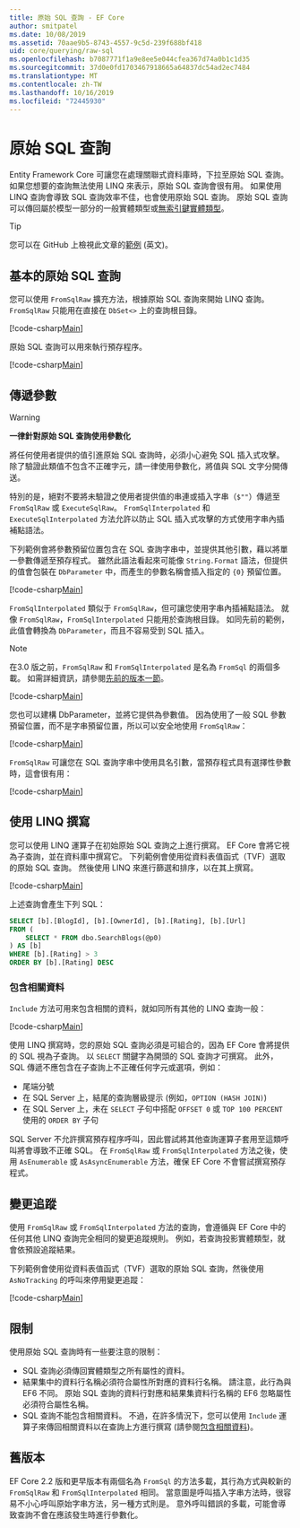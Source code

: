 ```yaml
---
title: 原始 SQL 查詢 - EF Core
author: smitpatel
ms.date: 10/08/2019
ms.assetid: 70aae9b5-8743-4557-9c5d-239f688bf418
uid: core/querying/raw-sql
ms.openlocfilehash: b7087771f1a9e8ee5e044cfea367d74a0b1c1d35
ms.sourcegitcommit: 37d0e0fd1703467918665a64837dc54ad2ec7484
ms.translationtype: MT
ms.contentlocale: zh-TW
ms.lasthandoff: 10/16/2019
ms.locfileid: "72445930"
---
```

# <a name="raw-sql-queries"></a>原始 SQL 查詢

Entity Framework Core 可讓您在處理關聯式資料庫時，下拉至原始 SQL 查詢。 如果您想要的查詢無法使用 LINQ 來表示，原始 SQL 查詢會很有用。 如果使用 LINQ 查詢會導致 SQL 查詢效率不佳，也會使用原始 SQL 查詢。 原始 SQL 查詢可以傳回屬於模型一部分的一般實體類型或[無索引鍵實體類型](xref:core/modeling/keyless-entity-types)。

> [!TIP]  
> 您可以在 GitHub 上檢視此文章的[範例](https://github.com/aspnet/EntityFramework.Docs/tree/master/samples/core/Querying/) \(英文\)。

## <a name="basic-raw-sql-queries"></a>基本的原始 SQL 查詢

您可以使用 `FromSqlRaw` 擴充方法，根據原始 SQL 查詢來開始 LINQ 查詢。 `FromSqlRaw` 只能用在直接在 `DbSet<>` 上的查詢根目錄。

[!code-csharp[Main](../../../samples/core/Querying/RawSQL/Sample.cs#FromSqlRaw)]

原始 SQL 查詢可以用來執行預存程序。

[!code-csharp[Main](../../../samples/core/Querying/RawSQL/Sample.cs#FromSqlRawStoredProcedure)]

## <a name="passing-parameters"></a>傳遞參數

> [!WARNING]
> **一律針對原始 SQL 查詢使用參數化**
>
> 將任何使用者提供的值引進原始 SQL 查詢時，必須小心避免 SQL 插入式攻擊。 除了驗證此類值不包含不正確字元，請一律使用參數化，將值與 SQL 文字分開傳送。
>
> 特別的是，絕對不要將未驗證之使用者提供值的串連或插入字串（`$""`）傳遞至 `FromSqlRaw` 或 `ExecuteSqlRaw`。 `FromSqlInterpolated` 和 `ExecuteSqlInterpolated` 方法允許以防止 SQL 插入式攻擊的方式使用字串內插補點語法。

下列範例會將參數預留位置包含在 SQL 查詢字串中，並提供其他引數，藉以將單一參數傳遞至預存程式。 雖然此語法看起來可能像 `String.Format` 語法，但提供的值會包裝在 `DbParameter` 中，而產生的參數名稱會插入指定的 `{0}` 預留位置。

[!code-csharp[Main](../../../samples/core/Querying/RawSQL/Sample.cs#FromSqlRawStoredProcedureParameter)]

`FromSqlInterpolated` 類似于 `FromSqlRaw`，但可讓您使用字串內插補點語法。 就像 `FromSqlRaw`，`FromSqlInterpolated` 只能用於查詢根目錄。 如同先前的範例，此值會轉換為 `DbParameter`，而且不容易受到 SQL 插入。

> [!NOTE]
> 在3.0 版之前，`FromSqlRaw` 和 `FromSqlInterpolated` 是名為 `FromSql` 的兩個多載。 如需詳細資訊，請參閱[先前的版本一節](#previous-versions)。

[!code-csharp[Main](../../../samples/core/Querying/RawSQL/Sample.cs#FromSqlInterpolatedStoredProcedureParameter)]

您也可以建構 DbParameter，並將它提供為參數值。 因為使用了一般 SQL 參數預留位置，而不是字串預留位置，所以可以安全地使用 `FromSqlRaw`：

[!code-csharp[Main](../../../samples/core/Querying/RawSQL/Sample.cs#FromSqlRawStoredProcedureSqlParameter)]

`FromSqlRaw` 可讓您在 SQL 查詢字串中使用具名引數，當預存程式具有選擇性參數時，這會很有用：

[!code-csharp[Main](../../../samples/core/Querying/RawSQL/Sample.cs#FromSqlRawStoredProcedureNamedSqlParameter)]

## <a name="composing-with-linq"></a>使用 LINQ 撰寫

您可以使用 LINQ 運算子在初始原始 SQL 查詢之上進行撰寫。 EF Core 會將它視為子查詢，並在資料庫中撰寫它。 下列範例會使用從資料表值函式（TVF）選取的原始 SQL 查詢。 然後使用 LINQ 來進行篩選和排序，以在其上撰寫。

[!code-csharp[Main](../../../samples/core/Querying/RawSQL/Sample.cs#FromSqlInterpolatedComposed)]

上述查詢會產生下列 SQL：

```sql
SELECT [b].[BlogId], [b].[OwnerId], [b].[Rating], [b].[Url]
FROM (
    SELECT * FROM dbo.SearchBlogs(@p0)
) AS [b]
WHERE [b].[Rating] > 3
ORDER BY [b].[Rating] DESC
```

### <a name="including-related-data"></a>包含相關資料

`Include` 方法可用來包含相關的資料，就如同所有其他的 LINQ 查詢一般：

[!code-csharp[Main](../../../samples/core/Querying/RawSQL/Sample.cs#FromSqlInterpolatedInclude)]

使用 LINQ 撰寫時，您的原始 SQL 查詢必須是可組合的，因為 EF Core 會將提供的 SQL 視為子查詢。 以 `SELECT` 關鍵字為開頭的 SQL 查詢才可撰寫。 此外，SQL 傳遞不應包含在子查詢上不正確任何字元或選項，例如：

- 尾端分號
- 在 SQL Server 上，結尾的查詢層級提示 (例如，`OPTION (HASH JOIN)`)
- 在 SQL Server 上，未在 `SELECT` 子句中搭配 `OFFSET 0` 或 `TOP 100 PERCENT` 使用的 `ORDER BY` 子句

SQL Server 不允許撰寫預存程序呼叫，因此嘗試將其他查詢運算子套用至這類呼叫將會導致不正確 SQL。 在 `FromSqlRaw` 或 `FromSqlInterpolated` 方法之後，使用 `AsEnumerable` 或 `AsAsyncEnumerable` 方法，確保 EF Core 不會嘗試撰寫預存程式。

## <a name="change-tracking"></a>變更追蹤

使用 `FromSqlRaw` 或 `FromSqlInterpolated` 方法的查詢，會遵循與 EF Core 中的任何其他 LINQ 查詢完全相同的變更追蹤規則。 例如，若查詢投影實體類型，就會依預設追蹤結果。

下列範例會使用從資料表值函式（TVF）選取的原始 SQL 查詢，然後使用 `AsNoTracking` 的呼叫來停用變更追蹤：

[!code-csharp[Main](../../../samples/core/Querying/RawSQL/Sample.cs#FromSqlInterpolatedAsNoTracking)]

## <a name="limitations"></a>限制

使用原始 SQL 查詢時有一些要注意的限制：

- SQL 查詢必須傳回實體類型之所有屬性的資料。
- 結果集中的資料行名稱必須符合屬性所對應的資料行名稱。 請注意，此行為與 EF6 不同。 原始 SQL 查詢的資料行對應和結果集資料行名稱的 EF6 忽略屬性必須符合屬性名稱。
- SQL 查詢不能包含相關資料。 不過，在許多情況下，您可以使用 `Include` 運算子來傳回相關資料以在查詢上方進行撰寫 (請參閱[包含相關資料](#including-related-data))。

## <a name="previous-versions"></a>舊版本

EF Core 2.2 版和更早版本有兩個名為 `FromSql` 的方法多載，其行為方式與較新的 `FromSqlRaw` 和 `FromSqlInterpolated` 相同。 當意圖是呼叫插入字串方法時，很容易不小心呼叫原始字串方法，另一種方式則是。 意外呼叫錯誤的多載，可能會導致查詢不會在應該發生時進行參數化。
